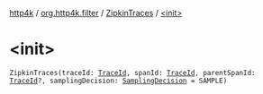 [http4k](../../index.md) / [org.http4k.filter](../index.md) / [ZipkinTraces](index.md) / [&lt;init&gt;](./-init-.md)

# &lt;init&gt;

`ZipkinTraces(traceId: `[`TraceId`](../-trace-id/index.md)`, spanId: `[`TraceId`](../-trace-id/index.md)`, parentSpanId: `[`TraceId`](../-trace-id/index.md)`?, samplingDecision: `[`SamplingDecision`](../-sampling-decision/index.md)` = SAMPLE)`